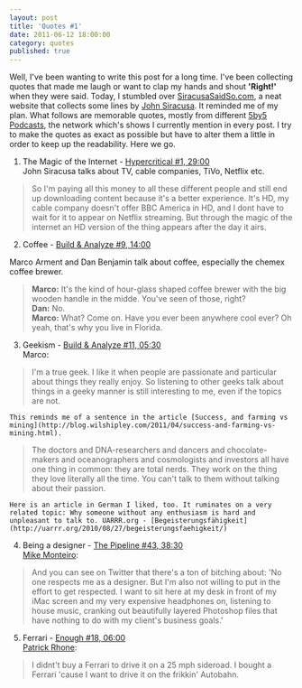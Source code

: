 ```yaml
---
layout: post
title: 'Quotes #1'
date: 2011-06-12 18:00:00
category: quotes
published: true
---
```

Well, I've been wanting to write this post for a long time. I've been collecting quotes that made me laugh or want to clap my hands and shout **'Right!'** when they were said. Today, I stumbled over [SiracusaSaidSo.com](http://www.siracusasaidso.com/), a neat website that collects some lines by [John Siracusa](http://www.twitter.com/siracusa). It reminded me of my plan. What follows are memorable quotes, mostly from different [5by5 Podcasts](http://5by5.tv/), the network which's shows I currently mention in every post. I try to make the quotes as exact as possible but have to alter them a little in order to keep up the readability. Here we go.

1. The Magic of the Internet - [Hypercritical #1, 29:00](http://5by5.tv/hypercritical/1)  
John Siracusa talks about TV, cable companies, TiVo, Netflix etc.

> So I'm paying all this money to all these different people and still end up downloading content because it's a better experience. It's HD, my cable company doesn't offer BBC America in HD, and I dont have to wait for it to appear on Netflix streaming. But through the magic of the internet an HD version of the thing appears after the day it airs.

2. Coffee - [Build & Analyze #9, 14:00](http://5by5.tv/buildanalyze/9)  

Marco Arment and Dan Benjamin talk about coffee, especially the chemex coffee brewer.  

> **Marco:** It's the kind of hour-glass shaped coffee brewer with the big wooden handle in the midde. You've seen of those, right?  
**Dan:** No.    
**Marco:** What? Come on. Have you ever been anywhere cool ever? Oh yeah, that's why you live in Florida.

3.  Geekism - [Build & Analyze #11, 05:30](http://5by5.tv/buildanalyze/11)  
Marco:

> I'm a true geek. I like it when people are passionate and particular about things they really enjoy. So listening to other geeks talk about things in a geeky manner is still interesting to me, even if the topics are not.

	This reminds me of a sentence in the article [Success, and farming vs mining](http://blog.wilshipley.com/2011/04/success-and-farming-vs-mining.html).
> The doctors and DNA-researchers and dancers and chocolate-makers and oceanographers and cosmologists and investors all have one thing in common: they are total nerds. They work on the thing they love literally all the time. You can't talk to them without talking about their passion.

	Here is an article in German I liked, too. It ruminates on a very related topic: Why someone without any enthusiasm is hard and unpleasant to talk to. UARRR.org - [Begeisterungsfähigkeit](http://uarrr.org/2010/08/27/begeisterungsfaehigkeit/)

4. Being a designer - [The Pipeline #43, 38:30](http://5by5.tv/pipeline/43)  
[Mike Monteiro](https://twitter.com/#!/mike_ftw):

> And you can see on Twitter that there's a ton of bitching about: 'No one respects me as a designer. But I'm also not willing to put in the effort to get respected. I want to sit here at my desk in front of my iMac screen and my very expensive headphones on, listening to house music, cranking out beautifully layered Photoshop files that have nothing to do with my client's business goals.'

5. Ferrari - [Enough #18, 06:00](http://minimalmac.com/enough/#ep18)  
[Patrick Rhone](https://twitter.com/#!/patrickrhone):

> I didnt't buy a Ferrari to drive it on a 25 mph sideroad. I bought a Ferrari 'cause I want to drive it on the frikkin' Autobahn.
